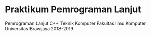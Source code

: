 # Praktikum Pemrograman Lanjut
Pemrograman Lanjut C++ 
Teknik Komputer
Fakultas Ilmu Komputer
Universitas Brawijaya
2018-2019
